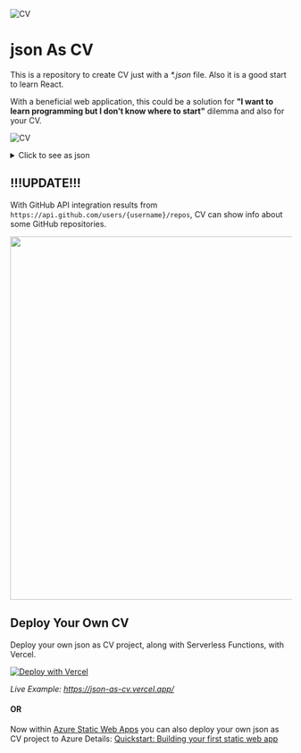![CV](https://github.com/ardacetinkaya/json-as-cv/blob/master/CV.png)

# json As CV

This is a repository to create CV just with a _*.json_ file. Also it is a good start to learn React. 

With a beneficial web application, this could be a solution for **"I want to learn programming but I don’t know where to start"** dilemma and also for your CV.

![CV](https://github.com/ardacetinkaya/json-as-cv/blob/master/CV-UI.png)

<details>
  <summary>Click to see as json</summary>
  
  ## CV.json

```json

{
    "settings": {
        "color": "red"
    },
    "info": {
        "name": "John Doe",
        "description": "Lorem ipsum dolor sit amet, consectetur adipiscing elit. Duis tempor quis leo et tincidunt. Maecenas consequat, mauris in tristique laoreet, sapien lectus dignissim sapien, nec sodales urna turpis faucibus dolor. Aliquam vulputate turpis vitae turpis sodales ullamcorper. Etiam non accumsan tortor. Aenean sit amet velit eget nibh lobortis condimentum. Mauris laoreet bibendum sollicitudin. Pellentesque mauris lorem, aliquet nec sem eu, porta semper enim. Praesent iaculis elit id enim ultricies, a vestibulum leo mattis. Curabitur eget porta justo. Vestibulum bibendum ac risus in pulvinar. Vivamus fermentum lacus sed eleifend vehicula. Suspendisse tristique ut ligula quis malesuada. Nam placerat augue id sapien dictum iaculis.",
        "email": "someone@mail.com",
        "github": "ardacetinkaya",
        "www": "https://www.minepla.net",
        "linkedin": "https://www.linkedin.com/in/ardacetinkaya/",
        "file": ""
    },
    "experiences": {
        "title": "Experiences",
        "items": [
            {
                "companyName": "Some Company",
                "companyURL": "https://www.google.com",
                "description": [
                    "Lorem ipsum dolor sit amet, consectetur adipiscing elit.",
                    "Duis laoreet mi ut rutrum pharetra.",
                    "Donec at dui egestas, tincidunt enim a, tincidunt eros."
                ],
                "role": "Developer",
                "start": "Feb. 2015",
                "end": "",
                "tags": [
                    "DDD",
                    "SignalR",
                    "Redis",
                    "ITIL"
                ]
            },
            {
                "companyName": "Some Good Company",
                "companyURL": "",
                "description": [
                    "Donec congue arcu et facilisis tincidunt.",
                    "Integer hendrerit nisi id neque blandit egestas eget sit amet nisl.",
                    "Praesent blandit sem nec leo sollicitudin auctor.",
                    "Donec ultricies orci vitae dolor placerat dictum."
                ],
                "role": "Developer",
                "start": "Feb. 2015",
                "end": "Jan. 2010",
                "tags": [
                    "MCV",
                    "ASPNET",
                    "NETFramework"
                ]
            }
        ]
    },
    "educations": {
        "title": "Education",
        "items": [
            {
                "schoolName": "University of Codes",
                "schoolURL": "https://www.google.com",
                "department": "BS, Computer Engineering",
                "start": "Sept. 2006",
                "end": "Jun. 2010"
            }
        ]
    },
    "skills": {
        "title": "Skills",
        "items": [
            {
                "name": "Software Development Principles",
                "score": 80
            },
            {
                "name": "JavaScript",
                "score": 65
            },
            {
                "name": "C#",
                "score": 95
            },
            {
                "name": ".NET Framework",
                "score": 90
            },
            {
                "name": ".NET Core",
                "score": 90
            },
            {
                "name": "GO",
                "score": 30
            },
            {
                "name": "Java",
                "score": 14
            }
        ]
    }
}
```
</details>


## !!!UPDATE!!!

With GitHub API integration results from ```https://api.github.com/users/{username}/repos```, CV can show info about some GitHub repositories.

<img src="https://github.com/ardacetinkaya/json-as-cv/blob/master/CV-UI-Repos.png" width="650">


## Deploy Your Own CV

Deploy your own json as CV project, along with Serverless Functions, with Vercel.

[![Deploy with Vercel](https://vercel.com/button)](https://vercel.com/import/project?template=https://github.com/ardacetinkaya/json-as-cv)

_Live Example: https://json-as-cv.vercel.app/_

#### OR


Now within [Azure Static Web Apps](https://azure.microsoft.com/en-us/services/app-service/static/) you can also deploy your own json as CV project to Azure
Details: [Quickstart: Building your first static web app](https://docs.microsoft.com/en-us/azure/static-web-apps/getting-started?tabs=vanilla-javascript)
